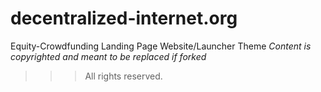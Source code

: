 # decentralized-internet.org

Equity-Crowdfunding Landing Page Website/Launcher Theme
*Content is copyrighted and meant to be replaced if forked*
>>> All rights reserved. 